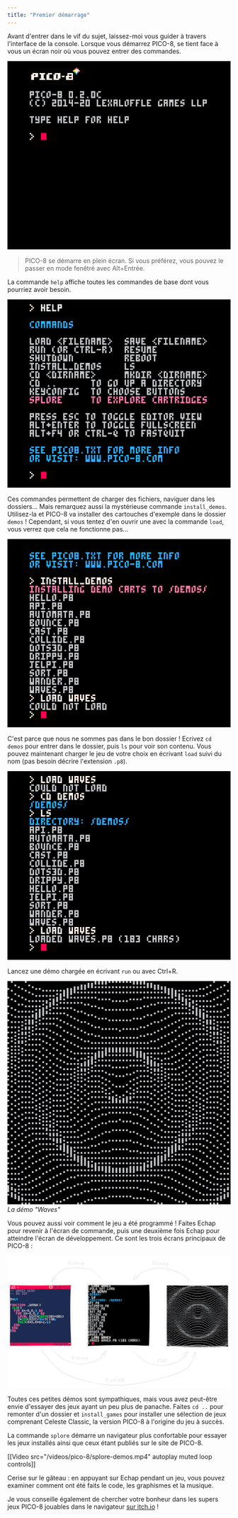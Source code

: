 ```yaml
---
title: "Premier démarrage"
---
```


Avant d'entrer dans le vif du sujet, laissez-moi vous guider à travers l'interface de la console. Lorsque vous démarrez PICO-8, se tient face à vous un écran noir où vous pouvez entrer des commandes.

![Ecran de démarrage de PICO-8](./startup.png)

> PICO-8 se démarre en plein écran. Si vous préférez, vous pouvez le passer en mode fenêtré avec Alt+Entrée.

La commande `help` affiche toutes les commandes de base dont vous pourriez avoir besoin.

![Aide](./help.png)

Ces commandes permettent de charger des fichiers, naviguer dans les dossiers... Mais remarquez aussi la mystérieuse commande `install_demos`. Utilisez-la et PICO-8 va installer des cartouches d'exemple dans le dossier `demos` ! Cependant, si vous tentez d'en ouvrir une avec la commande `load`, vous verrez que cela ne fonctionne pas...

![Erreur Could not load](./could-not-load.png)

C'est parce que nous ne sommes pas dans le bon dossier ! Ecrivez `cd demos` pour entrer dans le dossier, puis `ls` pour voir son contenu. Vous pouvez maintenant charger le jeu de votre choix en écrivant `load` suivi du nom (pas besoin décrire l'extension `.p8`).

![Chargement de waves](./load-waves.png)

Lancez une démo chargée en écrivant `run` ou avec Ctrl+R.

![Screenshot de la démo waves](./waves.png)
*La démo "Waves"*

Vous pouvez aussi voir comment le jeu a été programmé ! Faites Echap pour revenir à l'écran de commande, puis une deuxième fois Echap pour atteindre l'écran de développement. Ce sont les trois écrans principaux de PICO-8 :

![Les trois écrans de PICO-8](./screens.png)

Toutes ces petites démos sont sympathiques, mais vous avez peut-être envie d'essayer des jeux ayant un peu plus de panache. Faites `cd ..` pour remonter d'un dossier et `install_games` pour installer une sélection de jeux comprenant Celeste Classic, la version PICO-8 à l'origine du jeu à succès.

La commande `splore` démarre un navigateur plus confortable pour essayer les jeux installés ainsi que ceux étant publiés sur le site de PICO-8.

[[Video src="/videos/pico-8/splore-demos.mp4" autoplay muted loop controls]]

Cerise sur le gâteau : en appuyant sur Echap pendant un jeu, vous pouvez examiner comment ont été faits le code, les graphismes et la musique.

Je vous conseille également de chercher votre bonheur dans les supers jeux PICO-8 jouables dans le navigateur [sur itch.io](https://itch.io/games/tag-pico-8) !